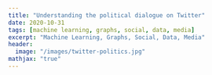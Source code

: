 ```yaml
---
title: "Understanding the political dialogue on Twitter"
date: 2020-10-31
tags: [machine learning, graphs, social, data, media]
excerpt: "Machine Learning, Graphs, Social, Data, Media"
header:
  image: "/images/twitter-politics.jpg"
mathjax: "true"
---
```


